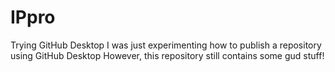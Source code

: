 # IPpro
Trying GitHub Desktop
I was just experimenting how to publish a repository using GitHub Desktop
However, this repository still contains some gud stuff!
